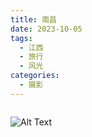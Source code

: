 ```yaml
---
title: 南昌
date: 2023-10-05
tags:
  - 江西
  - 旅行
  - 风光
categories:
  - 摄影
---
```


<img src="https://blog-1321452376.cos.ap-shanghai.myqcloud.com/%E6%91%84%E5%BD%B1/%E5%8D%97%E6%98%8C/haou-1057674.jpg" alt="">

<!-- more -->

![Alt Text]()
